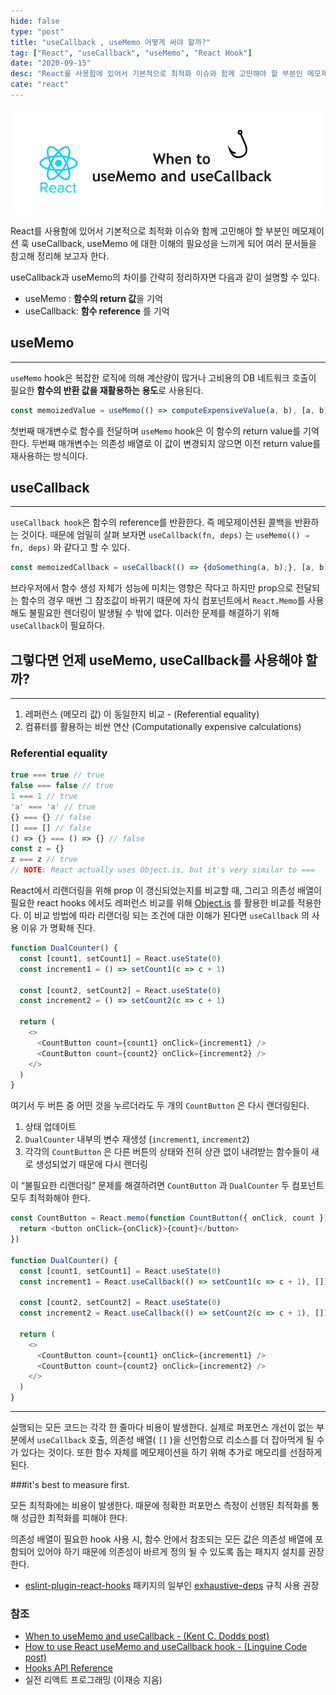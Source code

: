 ```yaml
---
hide: false
type: "post"
title: "useCallback , useMemo 어떻게 써야 할까?"
tag: ["React", "useCallback", "useMemo", "React Hook"]
date: "2020-09-15"
desc: "React를 사용함에 있어서 기본적으로 최적화 이슈와 함께 고민해야 할 부분인 메모제이션 훅 useCallback, useMemo 에 대한 이해의 필요성을 느끼게 되어 여러 문서들을 참고해 정리해 보고자 한다."
cate: "react"
---
```


![](useMemoUseCallback.png)

React를 사용함에 있어서 기본적으로 최적화 이슈와 함께 고민해야 할 부분인 메모제이션 훅 useCallback, useMemo 에 대한 이해의 필요성을 느끼게 되어 여러 문서들을 참고해 정리해 보고자 한다. 

 

useCallback과 useMemo의 차이를 간략히 정리하자면 다음과 같이 설명할 수 있다.

  

- useMemo : **함수의 return 값**을 기억
- useCallback: **함수 reference** 를 기억

 

## useMemo

---

`useMemo` hook은 복잡한 로직에 의해 계산량이 많거나 고비용의 DB 네트워크 호출이 필요한 **함수의 반환 값을 재활용하는 용도**로 사용된다. 

 

```javascript
const memoizedValue = useMemo(() => computeExpensiveValue(a, b), [a, b]);
```

 

첫번째 매개변수로 함수를 전달하며 `useMemo` hook은 이 함수의 return value를 기억한다. 두번째 매개변수는 의존성 배열로 이 값이 변경되지 않으면 이전 return value를 재사용하는 방식이다. 

## useCallback

---

`useCallback hook`은 함수의 reference를 반환한다. 즉 메모제이션된 콜백을 반환하는 것이다. 때문에 엄밀히 살펴 보자면 `useCallback(fn, deps)` 는 `useMemo(() ⇒ fn, deps)` 와 같다고 할 수 있다.

```javascript
const memoizedCallback = useCallback(() => {doSomething(a, b);}, [a, b]);
```

브라우저에서 함수 생성 자체가 성능에 미치는 영향은 작다고 하지만 prop으로 전달되는 함수의 경우 매번 그 참조값이 바뀌기 때문에 자식 컴포넌트에서 `React.Memo`를 사용해도 불필요한 렌더링이 발생될 수 밖에 없다. 이러한 문제를 해결하기 위해 `useCallback`이 필요하다. 

## 그렇다면 언제 useMemo, useCallback를 사용해야 할까?

---

1. 레퍼런스 (메모리 값) 이 동일한지 비교 - (Referential equality)
2. 컴퓨터를 활용하는 비싼 연산 (Computationally expensive calculations)

### Referential equality

```javascript
true === true // true
false === false // true
1 === 1 // true
'a' === 'a' // true
{} === {} // false
[] === [] // false
() => {} === () => {} // false
const z = {}
z === z // true
// NOTE: React actually uses Object.is, but it's very similar to ===
```

React에서 리랜더링을 위해 prop 이 갱신되었는지를 비교할 때, 그리고 의존성 배열이 필요한 react hooks 에서도  레퍼런스 비교를 위해 [Object.is](http://object.ishttps://developer.mozilla.org/ko/docs/Web/JavaScript/Reference/Global_Objects/Object/is#Description) 를 활용한 비교를 적용한다. 이 비교 방법에 따라 리랜더링 되는 조건에 대한 이해가 된다면 `useCallback` 의 사용 이유 가 명확해 진다.

```javascript
function DualCounter() {
  const [count1, setCount1] = React.useState(0)
  const increment1 = () => setCount1(c => c + 1)

  const [count2, setCount2] = React.useState(0)
  const increment2 = () => setCount2(c => c + 1)

  return (
    <>
      <CountButton count={count1} onClick={increment1} />
      <CountButton count={count2} onClick={increment2} />
    </>
  )
}
```

여기서 두 버튼 중 어떤 것을 누르더라도 두 개의 `CountButton` 은 다시 랜더링된다.

1. 상태 업데이트
2. `DualCounter` 내부의 변수 재생성 (`increment1`, `increment2`)
3. 각각의 `CountButton` 은 다른 버튼의 상태와 전혀 상관 없이 내려받는 함수들이 새로 생성되었기 때문에 다시 랜더링

이 “불필요한 리랜더링” 문제를 해결하려면 `CountButton` 과 `DualCounter` 두 컴포넌트 모두 최적화해야 한다.

```javascript
const CountButton = React.memo(function CountButton({ onClick, count }) {
  return <button onClick={onClick}>{count}</button>
})

function DualCounter() {
  const [count1, setCount1] = React.useState(0)
  const increment1 = React.useCallback(() => setCount1(c => c + 1), [])

  const [count2, setCount2] = React.useState(0)
  const increment2 = React.useCallback(() => setCount2(c => c + 1), [])

  return (
    <>
      <CountButton count={count1} onClick={increment1} />
      <CountButton count={count2} onClick={increment2} />
    </>
  )
}
```

---

 실행되는 모든 코드는 각각 한 줄마다 비용이 발생한다. 실제로 퍼포먼스 개선이 없는 부분에서 `useCallback` 호출, 의존성 배열( `[]` )을 선언함으로 리소스를 더 잡아먹게 될 수가 있다는 것이다. 또한 함수 자체를 메모제이션을 하기 위해 추가로 메모리를 선점하게 된다. 

###it's best to measure first.

 모든 최적화에는 비용이 발생한다. 때문에 정확한 퍼포먼스 측정이 선행된 최적화를 통해 성급한 최적화를 피해야 한다. 

의존성 배열이 필요한 hook 사용 시, 함수 안에서 참조되는 모든 값은 의존성 배열에 포함되어 있어야 하기 때문에 의존성이 바르게 정의 될 수 있도록 돕는 패치지 설치를 권장한다. 
- [eslint-plugin-react-hooks](https://www.npmjs.com/package/eslint-plugin-react-hooks#installation) 패키지의 일부인 [exhaustive-deps](https://github.com/facebook/react/issues/14920) 규칙 사용 권장

### 참조

- [When to useMemo and useCallback - (Kent C. Dodds post)](https://kentcdodds.com/blog/usememo-and-usecallback)
- [How to use React useMemo and useCallback hook - (Linguine Code post)](https://linguinecode.com/post/react-usememo-usecallback-hook)
- [Hooks API Reference](https://ko.reactjs.org/docs/hooks-reference.html#usememo)
- 실전 리액트 프로그래밍 (이재승 지음)

